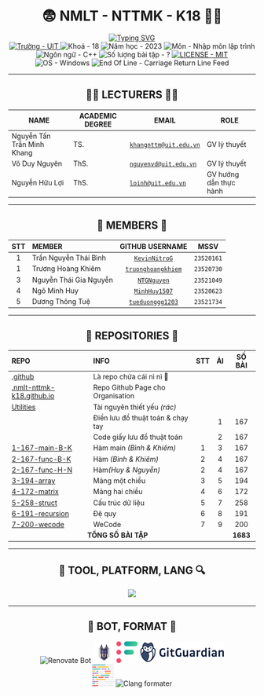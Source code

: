 <h1 align="center"><a href="https://nmlt-nttmk-k18.github.io/" style="color: inherit; text-decoration: none;">😨 NMLT - NTTMK - K18 😵‍💫</a></h1>

<div align="center">
	<a href="https://nmlt-nttmk-k18.github.io"><img src="https://readme-typing-svg.herokuapp.com?font=JetBrains+Mono&duration=4000&pause=800&color=FDFFB6&background=222436&center=true&vCenter=true&random=true&width=500&lines=UIT;NH%E1%BA%ACP+M%C3%94N+L%E1%BA%ACP+TR%C3%8CNH;NGUY%E1%BB%84N+T%E1%BA%A4N+TR%E1%BA%A6N+MINH+KHANG;1000+B%C3%80I+CODE+THI%E1%BA%BEU+NHI;NMLT+NTTMK+K18;TR%C6%AF%E1%BB%9CNG+%C4%90%E1%BA%A0I+H%E1%BB%8CC+C%C3%94NG+NGH%E1%BB%86+TH%C3%94NG+TIN" alt="Typing SVG" /></a>
</div>

<!-- Source: https://git.io/typing-svg-->

<div align="center">
	<a href="https://uit.edu.vn/">
		<img src="https://img.shields.io/badge/tr%C6%B0%E1%BB%9Dng-UIT-a0c4ff?style=for-the-badge" alt="Trường - UIT">
	</a>
	<img src="https://img.shields.io/badge/kho%C3%A1-18-9bf6ff?style=for-the-badge" alt="Khoá - 18">
	<img src="https://img.shields.io/badge/n%C4%83m_h%E1%BB%8Dc-2023-caffbf?style=for-the-badge" alt="Năm học - 2023">
	<img src="https://img.shields.io/badge/m%C3%B4n-nh%E1%BA%ADp_m%C3%B4n_l%E1%BA%ADp_tr%C3%ACnh-fdffb6?style=for-the-badge" alt="Môn - Nhập môn lập trình">
	<img src="https://img.shields.io/badge/ng%C3%B4n_ng%E1%BB%AF-C%2B%2B-ffd6a5?style=for-the-badge" alt="Ngôn ngữ - C++">
	<img src="https://img.shields.io/badge/s%E1%BB%91%20l%C6%B0%E1%BB%A3ng%20b%C3%A0i%20t%E1%BA%ADp-%3F-ffadad?style=for-the-badge" alt="Số lượng bài tập - ?">
	<a href="./LICENSE">
		<img src="https://img.shields.io/badge/License-MIT-ffc6ff?style=for-the-badge" alt="LICENSE - MIT">
	</a>
	<img src="https://img.shields.io/badge/OS-Windows-bdb2ff?style=for-the-badge&logo=windows%2011" alt="OS - Windows">
	<img src="https://img.shields.io/badge/EOL-CRLF-a0c4ff?style=for-the-badge" alt="End Of Line - Carriage Return Line Feed">
</div>

---

<h2 align="center">🧑‍🏫 LECTURERS 👨‍🏫</h2>

<div align="center">
	<center>
		<table class="center-table">
			<thead>
				<tr>
					<th><b>NAME</B></th>
					<th><b>ACADEMIC DEGREE</B></th>
					<th><b>EMAIL</B></th>
					<th><b>ROLE</B></th>
				</tr>
			</thead>
			<tbody>
				<tr>
					<td>Nguyễn Tấn Trần Minh Khang</td>
					<td>TS.</td>
					<td><code><a href="mailto:khangnttm@uit.edu.vn">khangnttm@uit.edu.vn</a></code></td>
					<td>GV lý thuyết</td>
				</tr>
				<tr>
					<td>Võ Duy Nguyên</td>
					<td>ThS.</td>
					<td><code><a href="mailto:nguyenvd@uit.edu.vn">nguyenvd@uit.edu.vn</a></code></td>
					<td>GV lý thuyết</td>
				</tr>
				<tr>
					<td>Nguyễn Hữu Lợi</td>
					<td>ThS.</td>
					<td><code><a href="mailto:loinh@uit.edu.vn">loinh@uit.edu.vn</a></code></td>
					<td>GV hướng dẫn thực hành</td>
				</tr>
			</tbody>
		</table>
	</center>
</div>

---

<h2 align="center">🧒 MEMBERS 🧒</h2>

<div align="center">
	<center>
		<table class="center-table">
			<thead>
				<tr>
					<th align="center"><b>STT</b></th>
					<th align="left"><b>MEMBER</b></th>
					<th align="center"><b>GITHUB USERNAME</b></th>
					<th align="center"><b>MSSV</b></th>
				</tr>
			</thead>
			<tbody>
				<tr>
					<td align="center">1</td>
					<td>Trần Nguyễn Thái Bình</td>
					<td align="center"><code><a href="https://github.com/KevinNitroG">KevinNitroG</a></code></td>
					<td align="center"><code>23520161</code></td>
				</tr>
				<tr>
					<td align="center">1</td>
					<td>Trương Hoàng Khiêm</td>
					<td align="center"><code><a href="https://github.com/truonghoangkhiem">truonghoangkhiem</a></code></td>
					<td align="center"><code>23520730</code></td>
				</tr>
				<tr>
					<td align="center">3</td>
					<td>Nguyễn Thái Gia Nguyễn</td>
					<td align="center"><code><a href="https://github.com/NTGNguyen">NTGNguyen</a></code></td>
					<td align="center"><code>23521049</code></td>
				</tr>
				<tr>
					<td align="center">4</td>
					<td>Ngô Minh Huy</td>
					<td align="center"><code><a href="https://github.com/MinhHuy1507">MinhHuy1507</a></code></td>
					<td align="center"><code>23520623</code></td>
				</tr>
				<tr>
					<td align="center">5</td>
					<td>Dương Thông Tuệ</td>
					<td align="center"><code><a href="https://github.com/tueduonggg1203">tueduonggg1203</a></code></td>
					<td align="center"><code>23521734</code></td>
				</tr>
			</tbody>
		</table>
	</center>
</div>

---

<h2 align="center">📁 REPOSITORIES 📂</h2>

<div align="center">
	<center>
		<table class="center-table">
			<thead>
				<tr>
					<th align="left"><b>REPO</b></th>
					<th align="left"><b>INFO</b></th>
					<th><b>STT</b></th>
					<th><b>ẢI</b></th>
					<th><b>SỐ BÀI</b></th>
				</tr>
			</thead>
			<tbody>
				<tr>
					<td><a href="https://github.com/NMLT-NTTMK-K18/.github">.github</a></td>
					<td>Là repo chứa cái nì nì 🤥</td>
					<td></td>
					<td></td>
					<td></td>
				</tr>
				<tr>
					<td><a href="https://github.com/NMLT-NTTMK-K18/.nmlt-nttmk-k18.github.io">.nmlt-nttmk-k18.github.io</a></td>
					<td>Repo Github Page cho Organisation</td>
					<td></td>
					<td></td>
					<td></td>
				</tr>
				<tr>
					<td><a href="https://github.com/NMLT-NTTMK-K18/Utilities">Utilities</a></td>
					<td>Tài nguyên thiết yếu <i>(rác)</i></td>
					<td></td>
					<td></td>
					<td></td>
				</tr>
				<tr>
					<td></td>
					<td>Điền lưu đồ thuật toán & chạy tay</td>
					<td></td>
					<td align="center">1</td>
					<td align="center">167</td>
					</tr>
					<tr>
					<td></td>
					<td>Code giấy lưu đồ thuật toán</td>
					<td></td>
					<td align="center">2</td>
					<td align="center">167</td>
					</tr>
				<tr>
					<td><a href="https://github.com/NMLT-NTTMK-K18/1-167-main-B-K">1-167-main-B-K</a></td>
					<td>Hàm main <i>(Bình & Khiêm)</i></td>
					<td align="center">1</td>
					<td align="center">3</td>
					<td align="center">167</td>
				</tr>
				<tr>
					<td><a href="https://github.com/NMLT-NTTMK-K18/2-167-func-B-K">2-167-func-B-K</a></td>
					<td>Hàm <i>(Bình & Khiêm)</i></td>
					<td align="center">2</td>
					<td align="center">4</td>
					<td align="center">167</td>
				</tr>
				<tr>
					<td><a href="https://github.com/NMLT-NTTMK-K18/2-167-func-H-N">2-167-func-H-N</a></td>
					<td>Hàm<i>(Huy & Nguyễn)</i></td>
					<td align="center">2</td>
					<td align="center">4</td>
					<td align="center">167</td>
				</tr>
				<tr>
					<td><a href="https://github.com/NMLT-NTTMK-K18/3-194-array">3-194-array</a></td>
					<td>Mảng một chiều</td>
					<td align="center">3</td>
					<td align="center">5</td>
					<td align="center">194</td>
				</tr>
				<tr>
					<td><a href="https://github.com/NMLT-NTTMK-K18/4-172-matrix">4-172-matrix</a></td>
					<td>Mảng hai chiều</td>
					<td align="center">4</td>
					<td align="center">6</td>
					<td align="center">172</td>
				</tr>
				<tr>
					<td><a href="https://github.com/NMLT-NTTMK-K18/5-258-struct">5-258-struct</a></td>
					<td>Cấu trúc dữ liệu</td>
					<td align="center">5</td>
					<td align="center">7</td>
					<td align="center">258</td>
				</tr>
				<tr>
					<td><a href="https://github.com/NMLT-NTTMK-K18/6-191-recursion">6-191-recursion</a></td>
					<td>Đệ quy</td>
					<td align="center">6</td>
					<td align="center">8</td>
					<td align="center">191</td>
				</tr>
				<tr>
					<td><a href="https://github.com/NMLT-NTTMK-K18/7-200-wecode">7-200-wecode</a></td>
					<td>WeCode</td>
					<td align="center">7</td>
					<td align="center">9</td>
					<td align="center">200</td>
				</tr>
				<tr>
					<td colspan="4" align="center"><strong>TỔNG SỐ BÀI TẬP</strong></td>
					<td align="center"><strong>1683</strong></td>
				</tr>
			</tbody>
		</table>
	</center>
</div>

---

<h2 align="center">🔮 TOOL, PLATFORM, LANG 🔍</h2>

<p align="center">
  <a href="https://skillicons.dev">
    <img src="https://skillicons.dev/icons?i=cpp,py,md,regex,bash,git,github,githubactions,visualstudio,vscode&perline=5&theme=dark" />
  </a>
</p>

---

<h2 align="center">🤖 BOT, FORMAT 🔨</h2>

<div class="svg-container" align="center">
    <img height="44px" src="https://avatars.githubusercontent.com/u/25180681?v=4" alt="Renovate Bot" />
    <img height="44px" src="/img/snyk-avatar-transparent.png" alt="Snyk" />
    <img height="44px" src="/img/codefactor-icon-svgrepo-com.svg" alt="CodeFactor" />
    <img height="44px" src="/img/gitguardian.svg" alt="Gitguardian" />
    <br>
    <img height="44px" src="/img/prettier-svgrepo-com.svg" alt="Prettier" />
    <img height="44px" src="https://llvm.org/img/LLVMWyvernSmall.png" alt="Clang formater" />
</div>
